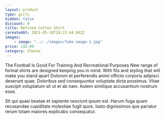```yaml
---
layout: product
type: girls
hidden: false
discount: 0
title: Refined Cotton Shirt
careatedAt: 2021-05-10T19:23:44.942Z
images:
    - image: "../../images/fake-image-1.jpg"
price: 232.00
category: Cheese
---
```

The Football Is Good For Training And Recreational Purposes
New range of formal shirts are designed keeping you in mind. With fits and styling that will make you stand apart
Dolorem et perferendis animi officiis corporis adipisci deserunt quae. Doloribus sed consequuntur voluptate dicta possimus. Vitae suscipit voluptatum sit ut et ab nam. Autem similique accusantium nostrum esse.
 Sit qui quasi beatae et sapiente nesciunt ipsum est. Harum fuga quam recusandae cupiditate molestiae fugit quos. Iusto dignissimos quo pariatur rerum totam maiores explicabo consequatur.
